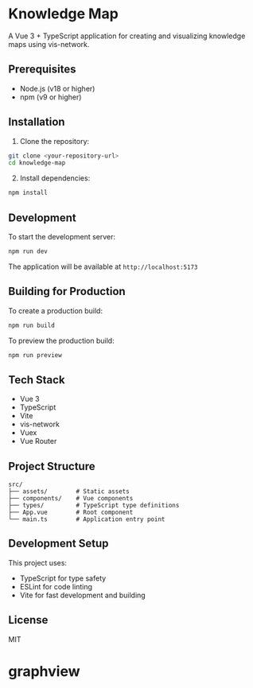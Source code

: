 # Knowledge Map

A Vue 3 + TypeScript application for creating and visualizing knowledge maps using vis-network.

## Prerequisites

- Node.js (v18 or higher)
- npm (v9 or higher)

## Installation

1. Clone the repository:
```bash
git clone <your-repository-url>
cd knowledge-map
```

2. Install dependencies:
```bash
npm install
```

## Development

To start the development server:
```bash
npm run dev
```

The application will be available at `http://localhost:5173`

## Building for Production

To create a production build:
```bash
npm run build
```

To preview the production build:
```bash
npm run preview
```

## Tech Stack

- Vue 3
- TypeScript
- Vite
- vis-network
- Vuex
- Vue Router

## Project Structure

```
src/
├── assets/        # Static assets
├── components/    # Vue components
├── types/         # TypeScript type definitions
├── App.vue        # Root component
└── main.ts        # Application entry point
```

## Development Setup

This project uses:
- TypeScript for type safety
- ESLint for code linting
- Vite for fast development and building

## License

MIT
# graphview
